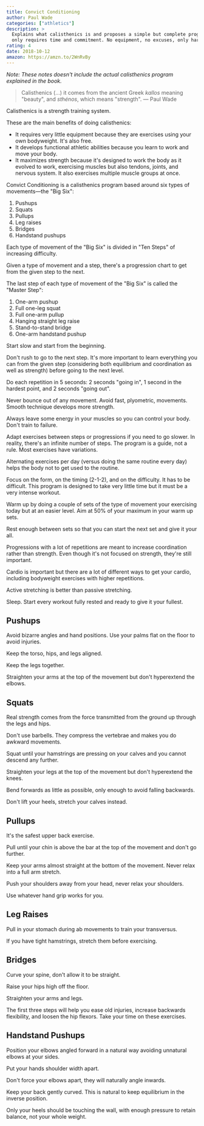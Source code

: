 ```yaml
---
title: Convict Conditioning
author: Paul Wade
categories: ["athletics"]
description: >
  Explains what calisthenics is and proposes a simple but complete program that
  only requires time and commitment. No equipment, no excuses, only hard work.
rating: 4
date: 2018-10-12
amazon: https://amzn.to/2WnRvBy
---
```


_Note: These notes doesn't include the actual calisthenics program explained in
the book._

> Calisthenics (...) it comes from the ancient Greek _kallos_ meaning "beauty",
> and _sthénos_, which means "strength". — Paul Wade

Calisthenics is a strength training system.

These are the main benefits of doing calisthenics:

* It requires very little equipment because they are exercises using your own
  bodyweight. It's also free.
* It develops functional athletic abilities because you learn to work and move
  your body.
* It maximizes strength because it's designed to work the body as it evolved to
  work, exercising muscles but also tendons, joints, and nervous system. It also
  exercises multiple muscle groups at once.

Convict Conditioning is a calisthenics program based around six types of
movements—the "Big Six":

1. Pushups
1. Squats
1. Pullups
1. Leg raises
1. Bridges
1. Handstand pushups

Each type of movement of the "Big Six" is divided in "Ten Steps" of increasing
difficulty.

Given a type of movement and a step, there's a progression chart to get from the
given step to the next.

The last step of each type of movement of the "Big Six" is called the "Master
Step":

1. One-arm pushup
1. Full one-leg squat
1. Full one-arm pullup
1. Hanging straight leg raise
1. Stand-to-stand bridge
1. One-arm handstand pushup

Start slow and start from the beginning.

Don't rush to go to the next step. It's more important to learn everything you
can from the given step (considering both equilibrium and coordination as well
as strength) before going to the next level.

Do each repetition in 5 seconds: 2 seconds "going in", 1 second in the hardest
point, and 2 seconds "going out".

Never bounce out of any movement. Avoid fast, plyometric, movements. Smooth
technique develops more strength.

Always leave some energy in your muscles so you can control your body. Don't
train to failure.

Adapt exercises between steps or progressions if you need to go slower. In
reality, there's an infinite number of steps. The program is a guide, not a
rule. Most exercises have variations.

Alternating exercises per day (versus doing the same routine every day) helps
the body not to get used to the routine.

Focus on the form, on the timing (2-1-2), and on the difficulty. It has to be
difficult. This program is designed to take very little time but it must be a
very intense workout.

Warm up by doing a couple of sets of the type of movement your exercising today
but at an easier level. Aim at 50% of your maximum in your warm up sets.

Rest enough between sets so that you can start the next set and give it your
all.

Progressions with a lot of repetitions are meant to increase coordination rather
than strength. Even though it's not focused on strength, they're still
important.

Cardio is important but there are a lot of different ways to get your cardio,
including bodyweight exercises with higher repetitions.

Active stretching is better than passive stretching.

Sleep. Start every workout fully rested and ready to give it your fullest.

## Pushups

Avoid bizarre angles and hand positions. Use your palms flat on the floor to
avoid injuries.

Keep the torso, hips, and legs aligned.

Keep the legs together.

Straighten your arms at the top of the movement but don't hyperextend the
elbows.

## Squats

Real strength comes from the force transmitted from the ground up through the
legs and hips.

Don't use barbells. They compress the vertebrae and makes you do awkward
movements.

Squat until your hamstrings are pressing on your calves and you cannot descend
any further.

Straighten your legs at the top of the movement but don't hyperextend the knees.

Bend forwards as little as possible, only enough to avoid falling backwards.

Don't lift your heels, stretch your calves instead.

## Pullups

It's the safest upper back exercise.

Pull until your chin is above the bar at the top of the movement and don't go
further.

Keep your arms almost straight at the bottom of the movement. Never relax into a
full arm stretch.

Push your shoulders away from your head, never relax your shoulders.

Use whatever hand grip works for you.

## Leg Raises

Pull in your stomach during ab movements to train your transversus.

If you have tight hamstrings, stretch them before exercising.

## Bridges

Curve your spine, don't allow it to be straight.

Raise your hips high off the floor.

Straighten your arms and legs.

The first three steps will help you ease old injuries, increase backwards
flexibility, and loosen the hip flexors. Take your time on these exercises.

## Handstand Pushups

Position your elbows angled forward in a natural way avoiding unnatural elbows
at your sides.

Put your hands shoulder width apart.

Don't force your elbows apart, they will naturally angle inwards.

Keep your back gently curved. This is natural to keep equilibrium in the inverse
position.

Only your heels should be touching the wall, with enough pressure to retain
balance, not your whole weight.
